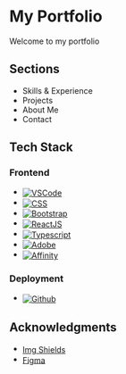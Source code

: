 # My Portfolio

Welcome to my portfolio


## Sections
* Skills & Experience
* Projects
* About Me
* Contact


## Tech Stack

### Frontend
* <span style="vertical-align: middle;">[![VSCode][VSCode]][VSCode-url]</span>
* <span style="vertical-align: middle;">[![CSS][CSS]][CSS-url]</span>
* <span style="vertical-align: middle;">[![Bootstrap][Bootstrap]][Bootstrap-url]</span>
* <span style="vertical-align: middle;">[![ReactJS][ReactJS]][ReactJS-url]</span>
* <span style="vertical-align: middle;">[![Typescript][Typescript]][Typescript-url]</span>
* <span style="vertical-align: middle;">[![Adobe][Adobe]][Adobe-url]</span>
* <span style="vertical-align: middle;">[![Affinity][Affinity]][Affinity-url]</span>


### Deployment
* <span style="vertical-align: middle;">[![Github][Github]][Github-url]</span>


## Acknowledgments
* <span style="vertical-align: middle;">[Img Shields](https://shields.io)</span>
* <span style="vertical-align: middle;">[Figma](https://www.figma.com/)</span>


<!-- MARKDOWN LINKS & IMAGES -->
<!-- https://www.markdownguide.org/basic-syntax/#reference-style-links -->

[VSCode]: https://img.shields.io/badge/Visual%20Studio%20Code-0078d7.svg?style=for-the-badge&logo=visual-studio-code&logoColor=white
[VSCode-url]: https://code.visualstudio.com
[CSS]: https://img.shields.io/badge/CSS3-1572B6?logo=css3&logoColor=fff&style=for-the-badge
[CSS-url]: https://developer.mozilla.org/en-US/docs/Web/CSS
[Bootstrap]: https://img.shields.io/badge/Bootstrap-563D7C?style=for-the-badge&logo=bootstrap&logoColor=white
[Bootstrap-url]: https://getbootstrap.com
[ReactJS]: https://img.shields.io/badge/React-20232A?style=for-the-badge&logo=react&logoColor=61DAFB
[ReactJS-url]: https://reactjs.org
[TypeScript]: https://img.shields.io/badge/typescript-%23007ACC.svg?style=for-the-badge&logo=typescript&logoColor=white 
[TypeScript-url]: https://www.typescriptlang.org
[Adobe]: https://img.shields.io/badge/adobe-%23FF0000.svg?style=for-the-badge&logo=adobe&logoColor=white
[Adobe-url]: https://react-spectrum.adobe.com/react-aria/components.html
[Affinity]: https://img.shields.io/badge/Affinity-222324?logo=affinity&logoColor=fff&style=for-the-badge
[Affinity-url]: https://affinity.serif.com/en-gb/?srsltid=AfmBOoqnXQoISFDcdhW__yvxD1aCT8VeD9sCIMjCbmVjaMtZm6B9JqaQ
[Github]: https://img.shields.io/badge/GitHub%20Pages-222?logo=githubpages&logoColor=fff&style=for-the-badge
[Github-url]: https://pages.github.com
